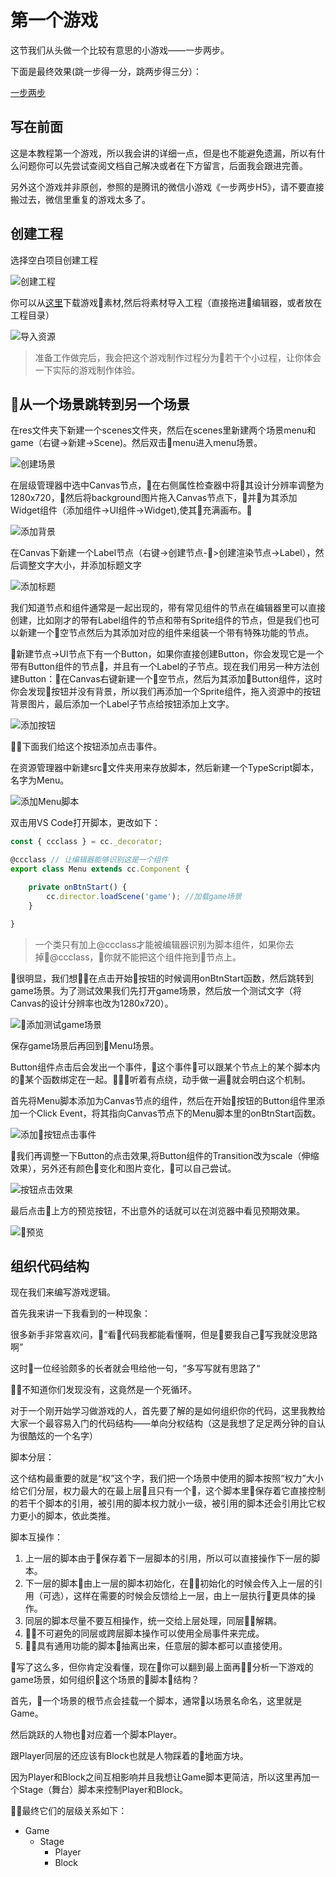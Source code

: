 # 第一个游戏

这节我们从头做一个比较有意思的小游戏——一步两步。

下面是最终效果(跳一步得一分，跳两步得三分）：

[一步两步](https://ccc.xinshouit.com/demo/one-two-step/ ':include :type=iframe width=640px height=360px')

## 写在前面

这是本教程第一个游戏，所以我会讲的详细一点，但是也不能避免遗漏，所以有什么问题你可以先尝试查阅文档自己解决或者在下方留言，后面我会跟进完善。

另外这个游戏并非原创，参照的是腾讯的微信小游戏《一步两步H5》，请不要直接搬过去，微信里重复的游戏太多了。

## 创建工程

选择空白项目创建工程

![创建工程](./static/first1.png)

你可以从[这里](https://github.com/potato47/one-two-step/releases/download/v2.0/one-two-step-res.zip)下载游戏素材,然后将素材导入工程（直接拖进编辑器，或者放在工程目录）

![导入资源](./static/first2.png)

 > 准备工作做完后，我会把这个游戏制作过程分为若干个小过程，让你体会一下实际的游戏制作体验。

## 从一个场景跳转到另一个场景

在res文件夹下新建一个scenes文件夹，然后在scenes里新建两个场景menu和game（右键->新建->Scene)。然后双击menu进入menu场景。

![创建场景](./static/first3.png)

在层级管理器中选中Canvas节点，在右侧属性检查器中将其设计分辨率调整为1280x720，然后将background图片拖入Canvas节点下，并为其添加Widget组件（添加组件->UI组件->Widget),使其充满画布。

![添加背景](./static/first4.gif)

在Canvas下新建一个Label节点（右键->创建节点->创建渲染节点->Label），然后调整文字大小，并添加标题文字

![添加标题](./static/first5.gif)

我们知道节点和组件通常是一起出现的，带有常见组件的节点在编辑器里可以直接创建，比如刚才的带有Label组件的节点和带有Sprite组件的节点，但是我们也可以新建一个空节点然后为其添加对应的组件来组装一个带有特殊功能的节点。

新建节点->UI节点下有一个Button，如果你直接创建Button，你会发现它是一个带有Button组件的节点，并且有一个Label的子节点。现在我们用另一种方法创建Button：在Canvas右键新建一个空节点，然后为其添加Button组件，这时你会发现按钮并没有背景，所以我们再添加一个Sprite组件，拖入资源中的按钮背景图片，最后添加一个Label子节点给按钮添加上文字。

![添加按钮](./static/first6.gif)

下面我们给这个按钮添加点击事件。

在资源管理器中新建src文件夹用来存放脚本，然后新建一个TypeScript脚本，名字为Menu。

![添加Menu脚本](./static/first7.png)

双击用VS Code打开脚本，更改如下：

``` javascript
const { ccclass } = cc._decorator;

@ccclass // 让编辑器能够识别这是一个组件
export class Menu extends cc.Component {

    private onBtnStart() {
        cc.director.loadScene('game'); //加载game场景
    }

}
```

> 一个类只有加上@ccclass才能被编辑器识别为脚本组件，如果你去掉@ccclass，你就不能把这个组件拖到节点上。

很明显，我们想在点击开始按钮的时候调用onBtnStart函数，然后跳转到game场景。为了测试效果我们先打开game场景，然后放一个测试文字（将Canvas的设计分辨率也改为1280x720）。

![添加测试game场景](./static/first8.png)

保存game场景后再回到Menu场景。

Button组件点击后会发出一个事件，这个事件可以跟某个节点上的某个脚本内的某个函数绑定在一起。听着有点绕，动手做一遍就会明白这个机制。

首先将Menu脚本添加为Canvas节点的组件，然后在开始按钮的Button组件里添加一个Click Event，将其指向Canvas节点下的Menu脚本里的onBtnStart函数。

![添加按钮点击事件](./static/first9.gif)

我们再调整一下Button的点击效果,将Button组件的Transition改为scale（伸缩效果），另外还有颜色变化和图片变化，可以自己尝试。

![按钮点击效果](./static/first10.png)

最后点击上方的预览按钮，不出意外的话就可以在浏览器中看见预期效果。

![预览](./static/first11.gif)

## 组织代码结构

现在我们来编写游戏逻辑。

首先我来讲一下我看到的一种现象：

很多新手非常喜欢问，“看代码我都能看懂啊，但是要我自己写我就没思路啊”

这时一位经验颇多的长者就会甩给他一句，“多写写就有思路了“

不知道你们发现没有，这竟然是一个死循环。

对于一个刚开始学习做游戏的人，首先要了解的是如何组织你的代码，这里我教给大家一个最容易入门的代码结构——单向分权结构（这是我想了足足两分钟的自认为很酷炫的一个名字）

脚本分层：

这个结构最重要的就是“权”这个字，我们把一个场景中使用的脚本按照“权力”大小给它们分层，权力最大的在最上层且只有一个，这个脚本里保存着它直接控制的若干个脚本的引用，被引用的脚本权力就小一级，被引用的脚本还会引用比它权力更小的脚本，依此类推。

脚本互操作：

1. 上一层的脚本由于保存着下一层脚本的引用，所以可以直接操作下一层的脚本。
2. 下一层的脚本由上一层的脚本初始化，在初始化的时候会传入上一层的引用（可选），这样在需要的时候会反馈给上一层，由上一层执行更具体的操作。
3. 同层的脚本尽量不要互相操作，统一交给上层处理，同层解耦。
4. 不可避免的同层或跨层脚本操作可以使用全局事件来完成。
5. 具有通用功能的脚本抽离出来，任意层的脚本都可以直接使用。

写了这么多，但你肯定没看懂，现在你可以翻到最上面再分析一下游戏的game场景，如何组织这个场景的脚本结构？

首先，一个场景的根节点会挂载一个脚本，通常以场景名命名，这里就是Game。

然后跳跃的人物也对应着一个脚本Player。

跟Player同层的还应该有Block也就是人物踩着的地面方块。

因为Player和Block之间互相影响并且我想让Game脚本更简洁，所以这里再加一个Stage（舞台）脚本来控制Player和Block。

最终它们的层级关系如下：

- Game 
  - Stage
    - Player
    - Block
         




